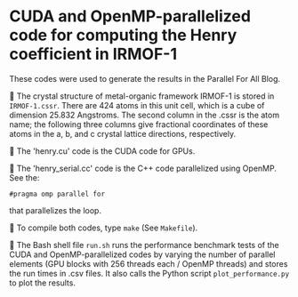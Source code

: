 # CUDA and OpenMP-parallelized code for computing the Henry coefficient in IRMOF-1

These codes were used to generate the results in the Parallel For All Blog.

:honeybee: The crystal structure of metal-organic framework IRMOF-1 is stored in `IRMOF-1.cssr`. There are 424 atoms in this unit cell, which is a cube of dimension 25.832 Angstroms. The second column in the .cssr is the atom name; the following three columns give fractional coordinates of these atoms in the a, b, and c crystal lattice directions, respectively.

:honeybee: The 'henry.cu' code is the CUDA code for GPUs.

:honeybee: The 'henry_serial.cc' code is the C++ code parallelized using OpenMP. See the:

    #pragma omp parallel for

that parallelizes the loop.

:honeybee: To compile both codes, type `make` (See `Makefile`).

:honeybee: The Bash shell file `run.sh` runs the performance benchmark tests of the CUDA and OpenMP-parallelized codes by varying the number of parallel elements (GPU blocks with 256 threads each / OpenMP threads) and stores the run times in .csv files. It also calls the Python script `plot_performance.py` to plot the results.
